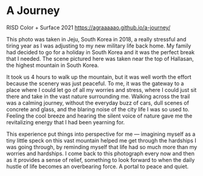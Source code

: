 # A Journey
RISD Color + Surface 2021
https://agraaaaao.github.io/a-journey/

This photo was taken in Jeju, South Korea in 2018, a really stressful and tiring year as I was adjusting to my new military life back home. My family had decided to go for a holiday in South Korea and it was the perfect break that I needed. The scene pictured here was taken near the top of Hallasan, the highest mountain in South Korea.

It took us 4 hours to walk up the mountain, but it was well worth the effort because the scenery was just peaceful. To me, it was the gateway to a place where I could let go of all my worries and stress, where I could just sit there and take in the vast nature surrounding me. Walking across the trail was a calming journey, without the everyday buzz of cars, dull scenes of concrete and glass, and the blaring noise of the city life I was so used to. Feeling the cool breeze and hearing the silent voice of nature gave me the revitalizing energy that I had been yearning for.

This experience put things into perspective for me — imagining myself as a tiny little speck on this vast mountain helped me get through the hardships I was going through, by reminding myself that life had so much more than my worries and hardships. I come back to this photograph every now and then as it provides a sense of relief, something to look forward to when the daily hustle of life becomes an overbearing force. A portal to peace and quiet.
